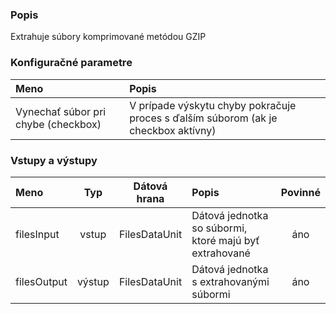 ### Popis

Extrahuje súbory komprimované metódou GZIP

### Konfiguračné parametre

| Meno | Popis |
|:----|:----|
|Vynechať súbor pri chybe (checkbox) | V prípade výskytu chyby pokračuje proces s ďalším súborom (ak je checkbox aktívny) |

### Vstupy a výstupy ###

|Meno |Typ | Dátová hrana | Popis | Povinné |
|:--------|:------:|:------:|:-------------|:---------------------:|
|filesInput  |vstup| FilesDataUnit | Dátová jednotka so súbormi, ktoré majú byť extrahované |áno|
|filesOutput |výstup| FilesDataUnit | Dátová jednotka s extrahovanými súbormi |áno|
